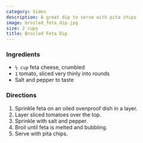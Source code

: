 ```yaml
---
category: Sides
description: A great dip to serve with pita chips
image: broiled_feta_dip.jpg
size: 2 cups
title: Broiled Feta Dip
---
```

### Ingredients

* `½ cup` feta cheese, crumbled
* `1` tomato, sliced very thinly into rounds
* Salt and pepper to taste

### Directions

1. Sprinkle feta on an oiled ovenproof dish in a layer.
2. Layer sliced tomatoes over the top.
3. Sprinkle with salt and pepper.
4. Broil until feta is melted and bubbling.
5. Serve with pita chips.